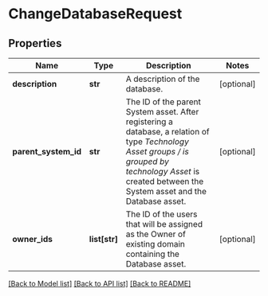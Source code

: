 # ChangeDatabaseRequest

## Properties
Name | Type | Description | Notes
------------ | ------------- | ------------- | -------------
**description** | **str** | A description of the database. | [optional] 
**parent_system_id** | **str** | The ID of the parent System asset.  After registering a database, a relation of type *Technology Asset groups / is grouped by technology Asset* is created between the System asset and the Database asset.  | [optional] 
**owner_ids** | **list[str]** | The ID of the users that will be assigned as the Owner of existing domain containing the Database asset.  | [optional] 

[[Back to Model list]](../README.md#documentation-for-models) [[Back to API list]](../README.md#documentation-for-api-endpoints) [[Back to README]](../README.md)

